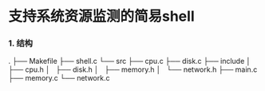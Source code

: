 # 支持系统资源监测的简易shell

### 1. 结构
.
├── Makefile
├── shell.c
└── src
    ├── cpu.c
    ├── disk.c
    ├── include
    │   ├── cpu.h
    │   ├── disk.h
    │   ├── memory.h
    │   └── network.h
    ├── main.c
    ├── memory.c
    └── network.c

